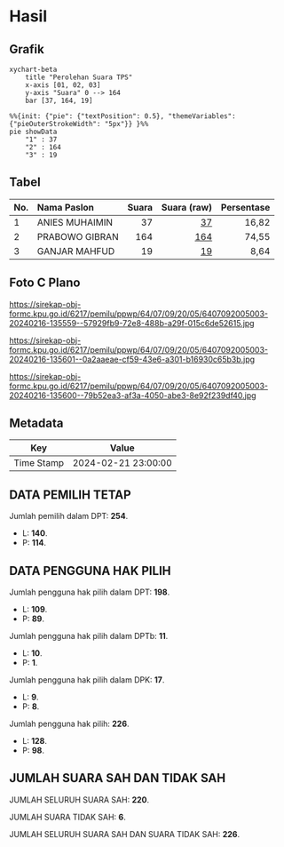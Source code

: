 # Hasil

## Grafik

```mermaid
xychart-beta
    title "Perolehan Suara TPS"
    x-axis [01, 02, 03]
    y-axis "Suara" 0 --> 164
    bar [37, 164, 19]
```

```mermaid
%%{init: {"pie": {"textPosition": 0.5}, "themeVariables": {"pieOuterStrokeWidth": "5px"}} }%%
pie showData
    "1" : 37
    "2" : 164
    "3" : 19
```

## Tabel

| No. | Nama Paslon    | Suara | Suara (raw) | Persentase |
|:--- |:-------------- | -----:| -----------:| ----------:|
| 1   | ANIES MUHAIMIN | 37    | [37][p-1]   | 16,82      |
| 2   | PRABOWO GIBRAN | 164   | [164][p-2]  | 74,55      |
| 3   | GANJAR MAHFUD  | 19    | [19][p-3]   | 8,64       |


[p-1]: https://github.com/gigit-pemilu/pemilu-2024-64-kalimantan-timur/blob/main/pilpres/hitung-suara/sub/64-kalimantan-timur/sub/07-kutai-barat/sub/09-muara-lawa/sub/2005-muara-lawa/sub/003-tps/sub/paslon-1.txt
[p-2]: https://github.com/gigit-pemilu/pemilu-2024-64-kalimantan-timur/blob/main/pilpres/hitung-suara/sub/64-kalimantan-timur/sub/07-kutai-barat/sub/09-muara-lawa/sub/2005-muara-lawa/sub/003-tps/sub/paslon-2.txt
[p-3]: https://github.com/gigit-pemilu/pemilu-2024-64-kalimantan-timur/blob/main/pilpres/hitung-suara/sub/64-kalimantan-timur/sub/07-kutai-barat/sub/09-muara-lawa/sub/2005-muara-lawa/sub/003-tps/sub/paslon-3.txt

## Foto C Plano

https://sirekap-obj-formc.kpu.go.id/6217/pemilu/ppwp/64/07/09/20/05/6407092005003-20240216-135559--57929fb9-72e8-488b-a29f-015c6de52615.jpg

https://sirekap-obj-formc.kpu.go.id/6217/pemilu/ppwp/64/07/09/20/05/6407092005003-20240216-135601--0a2aaeae-cf59-43e6-a301-b16930c65b3b.jpg

https://sirekap-obj-formc.kpu.go.id/6217/pemilu/ppwp/64/07/09/20/05/6407092005003-20240216-135600--79b52ea3-af3a-4050-abe3-8e92f239df40.jpg


## Metadata

| Key        | Value               |
| ---------- | ------------------- |
| Time Stamp | 2024-02-21 23:00:00 |


## DATA PEMILIH TETAP

Jumlah pemilih dalam DPT: **254**.
 * L: **140**.
 * P: **114**.

## DATA PENGGUNA HAK PILIH

Jumlah pengguna hak pilih dalam DPT: **198**.
 * L: **109**.
 * P: **89**.

Jumlah pengguna hak pilih dalam DPTb: **11**.
 * L: **10**.
 * P: **1**.

Jumlah pengguna hak pilih dalam DPK: **17**.
 * L: **9**.
 * P: **8**.

Jumlah pengguna hak pilih: **226**.
 * L: **128**.
 * P: **98**.

## JUMLAH SUARA SAH DAN TIDAK SAH

JUMLAH SELURUH SUARA SAH: **220**.

JUMLAH SUARA TIDAK SAH: **6**.

JUMLAH SELURUH SUARA SAH DAN SUARA TIDAK SAH: **226**.


